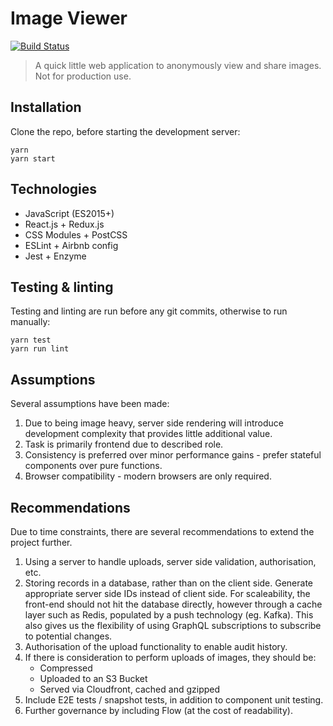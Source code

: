 # Image Viewer
[![Build Status](https://travis-ci.org/vincentsylo/image-viewer.svg?branch=master)](https://travis-ci.org/vincentsylo/image-viewer)

> A quick little web application to anonymously view and share images. Not for production use.

## Installation
Clone the repo, before starting the development server:
```
yarn
yarn start
```

## Technologies
- JavaScript (ES2015+)
- React.js + Redux.js
- CSS Modules + PostCSS
- ESLint + Airbnb config
- Jest + Enzyme

## Testing & linting
Testing and linting are run before any git commits, otherwise to run manually:
```
yarn test
yarn run lint
```

## Assumptions
Several assumptions have been made:
1. Due to being image heavy, server side rendering will introduce development complexity that provides little additional value.
1. Task is primarily frontend due to described role.
1. Consistency is preferred over minor performance gains - prefer stateful components over pure functions.
1. Browser compatibility - modern browsers are only required.

## Recommendations
Due to time constraints, there are several recommendations to extend the project further.
1. Using a server to handle uploads, server side validation, authorisation, etc.
1. Storing records in a database, rather than on the client side. Generate appropriate server side IDs instead of client side.
For scaleability, the front-end should not hit the database directly, however through a cache layer such as Redis, populated by a push technology (eg. Kafka).
This also gives us the flexibility of using GraphQL subscriptions to subscribe to potential changes.
1. Authorisation of the upload functionality to enable audit history.
1. If there is consideration to perform uploads of images, they should be:
    - Compressed
    - Uploaded to an S3 Bucket
    - Served via Cloudfront, cached and gzipped
1. Include E2E tests / snapshot tests, in addition to component unit testing.
1. Further governance by including Flow (at the cost of readability).

